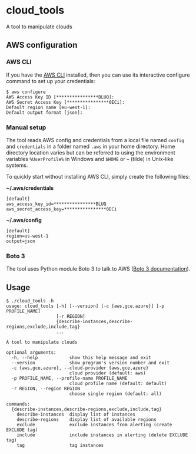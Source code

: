 # cloud_tools
A tool to manipulate clouds

## AWS configuration
### AWS CLI
If you have the [AWS CLI](http://docs.aws.amazon.com/cli/latest/userguide/cli-chap-getting-started.html) installed, then you can use its interactive configure command to set up your credentials:

    $ aws configure
    AWS Access Key ID [****************BLUQ]:
    AWS Secret Access Key [****************0ECi]:
    Default region name [eu-west-1]:
    Default output format [json]:


### Manual setup
The tool reads AWS config and credentials from a local file named `config` and `credentials` in a folder named `.aws` in your home directory. Home directory location varies but can be referred to using the environment variables `%UserProfile%` in Windows and `$HOME` or `~` (tilde) in Unix-like systems.

To quickly start without installing AWS CLI, simply create the following files:

**~/.aws/credentials**

    [default]
    aws_access_key_id=****************BLUQ
    aws_secret_access_key=****************0ECi


**~/.aws/config**

    [default]
    region=us-west-1
    output=json


### Boto 3
The tool uses Python module Boto 3 to talk to AWS ([Boto 3 documentation](http://boto3.readthedocs.org/en/latest/guide/configuration.html)).

## Usage

```
$ ./cloud_tools -h
usage: cloud_tools [-h] [--version] [-c {aws,gce,azure}] [-p PROFILE_NAME]
                   [-r REGION]
                   {describe-instances,describe-regions,exclude,include,tag}
                   ...

A tool to manipulate clouds

optional arguments:
  -h, --help            show this help message and exit
  --version             show program's version number and exit
  -c {aws,gce,azure}, --cloud-provider {aws,gce,azure}
                        cloud provider (default: aws)
  -p PROFILE_NAME, --profile-name PROFILE_NAME
                        cloud profile name (default: default)
  -r REGION, --region REGION
                        choose single region (default: all)

commands:
  {describe-instances,describe-regions,exclude,include,tag}
    describe-instances  display list of instances
    describe-regions    display list of available regions
    exclude             exclude instances from alerting (create EXCLUDE tag)
    include             include instances in alerting (delete EXCLUDE tag)
    tag                 tag instances
```
